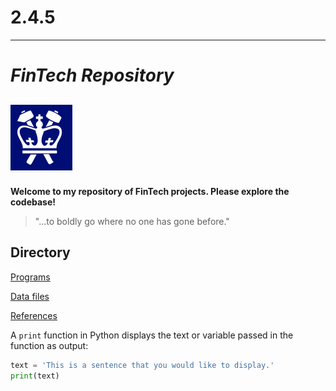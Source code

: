 # 2.4.5
---
# *FinTech Repository*

![Three circular icons that represent a phone, the python logo, and money.](./image/logo.png)
---
**Welcome to my repository of FinTech projects. Please explore the codebase!**

> "...to boldly go where no one has gone before."

## Directory

[Programs](code)

[Data files](data)

[References](references)




A `print` function in Python displays the text or variable passed in the function as output:

```python
text = 'This is a sentence that you would like to display.'
print(text)
```
